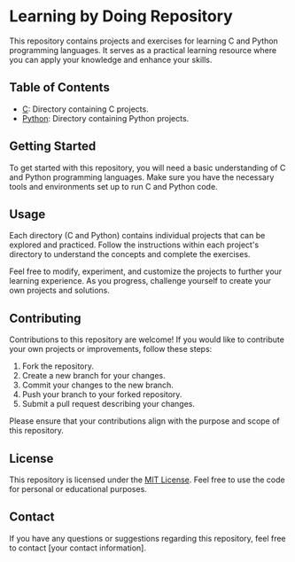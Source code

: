 # Learning by Doing Repository

This repository contains projects and exercises for learning C and Python programming languages. It serves as a practical learning resource where you can apply your knowledge and enhance your skills.

## Table of Contents

- [C](./C/): Directory containing C projects.
- [Python](./PYTHON/): Directory containing Python projects.

## Getting Started

To get started with this repository, you will need a basic understanding of C and Python programming languages. Make sure you have the necessary tools and environments set up to run C and Python code.

## Usage

Each directory (C and Python) contains individual projects that can be explored and practiced. Follow the instructions within each project's directory to understand the concepts and complete the exercises.

Feel free to modify, experiment, and customize the projects to further your learning experience. As you progress, challenge yourself to create your own projects and solutions.

## Contributing

Contributions to this repository are welcome! If you would like to contribute your own projects or improvements, follow these steps:

1. Fork the repository.
2. Create a new branch for your changes.
3. Commit your changes to the new branch.
4. Push your branch to your forked repository.
5. Submit a pull request describing your changes.

Please ensure that your contributions align with the purpose and scope of this repository.

## License

This repository is licensed under the [MIT License](LICENSE). Feel free to use the code for personal or educational purposes.

## Contact

If you have any questions or suggestions regarding this repository, feel free to contact [your contact information].
